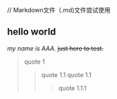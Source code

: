 // Markdown文件（.md)文件尝试使用

## hello world 
*my name is AAA.*
~~just here to test.~~
>quote 1
>>quote 1.1
>>quote 1.1
>>>quote 1.1.1
>>>

